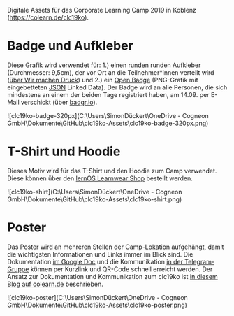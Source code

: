 Digitale Assets für das Corporate Learning Camp 2019 in Koblenz (https://colearn.de/clc19ko).

# Badge und Aufkleber

Diese Grafik wird verwendet für: 1.) einen runden runden Aufkleber (Durchmesser: 9,5cm), der vor Ort an die Teilnehmer*innen verteilt wird ([über Wir machen Druck](https://www.wir-machen-druck.de/aufkleber-rund-95-cm-x-95-cm.html)) und 2.) ein [Open Badge](https://de.wikipedia.org/wiki/Open_Badges) (PNG-Grafik mit eingebetteten [JSON](https://de.wikipedia.org/wiki/JavaScript_Object_Notation) Linked Data). Der Badge wird an alle Personen, die sich mindestens an einem der beiden Tage registriert haben, am 14.09. per E-Mail verschickt (über [badgr.io](http://badgr.io)).

![clc19ko-badge-320px](C:\Users\SimonDückert\OneDrive - Cogneon GmbH\Dokumente\GitHub\clc19ko-Assets\clc19ko-badge-320px.png)

# T-Shirt und Hoodie

Dieses Motiv wird für das T-Shirt und den Hoodie zum Camp verwendet. Diese können über den [lernOS Learnwear Shop](https://shop.spreadshirt.net/lernos/) bestellt werden.

![clc19ko-shirt](C:\Users\SimonDückert\OneDrive - Cogneon GmbH\Dokumente\GitHub\clc19ko-Assets\clc19ko-shirt.png)

# Poster

Das Poster wird an mehreren Stellen der Camp-Lokation aufgehängt, damit die wichtigsten Informationen und Links immer im Blick sind. Die Dokumentation [im Google Doc](https://bit.ly/blp19ko) und die Kommunikation [in der Telegram-Gruppe](https://t.me/clc19ko) können per Kurzlink und QR-Code schnell erreicht werden. Der Ansatz zur Dokumentation und Kommunikation zum clc19ko ist [in diesem Blog auf colearn.de](https://colearn.de/dokumentation-und-kommunikation-auf-dem-corporate-learning-camp-2019-in-koblenz/) beschrieben.

![clc19ko-poster](C:\Users\SimonDückert\OneDrive - Cogneon GmbH\Dokumente\GitHub\clc19ko-Assets\clc19ko-poster.png)